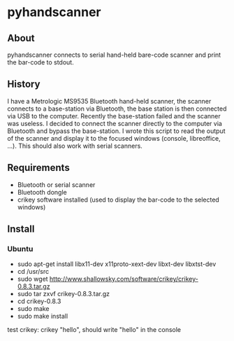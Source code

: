 # pyhandscanner 

## About
pyhandscanner connects to serial hand-held bare-code scanner and print the bar-code to stdout.

## History
I have a Metrologic MS9535 Bluetooth hand-held scanner, the scanner connects to a base-station 
via Bluetooth, the base station is then connected via USB to the computer. Recently the base-station
failed and the scanner was useless. I decided to connect the scanner directly to the computer via
Bluetooth and bypass the base-station. I wrote this script to read the output of the scanner and
display it to the focused windows (console, libreoffice, ...). This should also work with serial
scanners.

## Requirements 
- Bluetooth or serial scanner
- Bluetooth dongle
- crikey software installed (used to display the bar-code to the selected windows)

## Install

### Ubuntu
- sudo apt-get install libx11-dev x11proto-xext-dev libxt-dev libxtst-dev
- cd /usr/src
- sudo wget http://www.shallowsky.com/software/crikey/crikey-0.8.3.tar.gz
- sudo tar zxvf crikey-0.8.3.tar.gz
- cd crikey-0.8.3
- sudo make
- sudo make install

test crikey: crikey "hello", should write "hello" in the console
